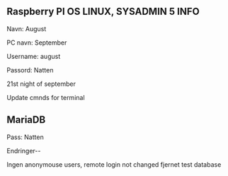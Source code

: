 Raspberry PI OS LINUX, SYSADMIN 5 INFO
---

Navn: August

PC navn: September

Username: august

Passord: Natten

21st night of september

Update cmnds for terminal

MariaDB
---

Pass: Natten

Endringer--

Ingen anonymouse users, remote login not changed
fjernet test database
